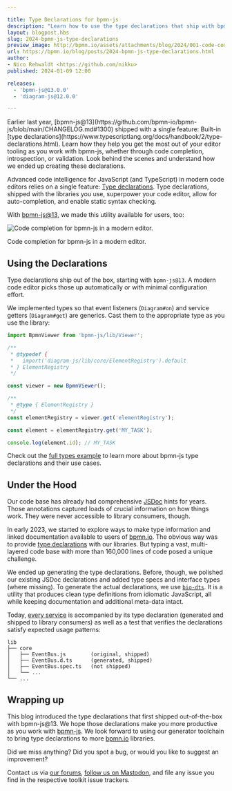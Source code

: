 ```yaml
---

title: Type Declarations for bpmn-js
description: "Learn how to use the type declarations that ship with bpmn-js@13 to get the most out of your editor tooling."
layout: blogpost.hbs
slug: 2024-bpmn-js-type-declarations
preview_image: http://bpmn.io/assets/attachments/blog/2024/001-code-completion.png
url: https://bpmn.io/blog/posts/2024-bpmn-js-type-declarations.html
author:
- Nico Rehwaldt <https://github.com/nikku>
published: 2024-01-09 12:00

releases:
  - 'bpmn-js@13.0.0'
  - 'diagram-js@12.0.0'

---
```


<p class="introduction">
  Earlier last year, [bpmn-js@13](https://github.com/bpmn-io/bpmn-js/blob/main/CHANGELOG.md#1300) shipped with a single feature: Built-in [type declarations](https://www.typescriptlang.org/docs/handbook/2/type-declarations.html). Learn how they help you get the most out of your editor tooling as you work with bpmn-js, whether through code completion, introspection, or validation. Look behind the scenes and understand how we ended up creating these declarations.
</p>

<!-- continue -->

Advanced code intelligence for JavaScript (and TypeScript) in modern code editors relies on a single feature: [Type declarations](https://www.typescriptlang.org/docs/handbook/2/type-declarations.html). Type declarations, shipped with the libraries you use, superpower your code editor, allow for auto-completion, and enable static syntax checking.

With [bpmn-js@13](https://github.com/bpmn-io/bpmn-js/blob/main/CHANGELOG.md#1300), we made this utility available for users, too:

<div class="figure full-size">
  <img src="{{ assets }}/attachments/blog/2024/001-code-completion.gif" alt="Code completion for bpmn-js in a modern editor.">

  <p class="caption">
    Code completion for bpmn-js in a modern editor.
  </p>
</div>

## Using the Declarations

Type declarations ship out of the box, starting with `bpmn-js@13`. A modern code editor picks those up automatically or with minimal configuration effort.

We implemented types so that event listeners (`Diagram#on`) and service getters (`Diagram#get`) are generics. Cast them to the appropriate type as you use the library:

```javascript
import BpmnViewer from 'bpmn-js/lib/Viewer';

/**
 * @typedef {
 *   import('diagram-js/lib/core/ElementRegistry').default
 * } ElementRegistry
 */

const viewer = new BpmnViewer();

/**
 * @type { ElementRegistry }
 */
const elementRegistry = viewer.get('elementRegistry');

const element = elementRegistry.get('MY_TASK');

console.log(element.id); // MY_TASK
```

Check out the [full types example](https://github.com/bpmn-io/bpmn-js-examples/blob/main/types) to learn more about bpmn-js type declarations and their use cases.


## Under the Hood

Our code base has already had comprehensive [JSDoc](https://jsdoc.app/) hints for years. Those annotations captured loads of crucial information on how things work. They were never accessible to library consumers, though.

In early 2023, we started to explore ways to make type information and linked documentation available to users of [bpmn.io](https://bpmn.io/). The obvious way was to provide [type declarations](https://www.typescriptlang.org/docs/handbook/2/type-declarations.html) with our libraries. But typing a vast, multi-layered code base with more than 160,000 lines of code posed a unique challenge.

We ended up generating the type declarations. Before, though, we polished our existing JSDoc declarations and added type specs and interface types (where missing). To generate the actual declarations, we use [`bio-dts`](https://github.com/nikku/bio-dts). It is a utility that produces clean type definitions from idiomatic JavaScript, all while keeping documentation and additional meta-data intact.

Today, [every service](https://github.com/bpmn-io/diagram-js/tree/develop/lib/core) is accompanied by its type declaration (generated and shipped to library consumers) as well as a test that verifies the declarations satisfy expected usage patterns:

```
lib
├── core
│   ├── EventBus.js        (original, shipped)
│   ├── EventBus.d.ts      (generated, shipped)
│   ├── EventBus.spec.ts   (not shipped)
│   └── ...
└── ...
```


## Wrapping up

This blog introduced the type declarations that first shipped out-of-the-box with bpmn-js@13. We hope those declarations make you more productive as you work with [bpmn-js](https://github.com/bpmn-io/bpmn-js). We look forward to using our generator toolchain to bring type declarations to more [bpmn.io](https://bpmn.io/) libraries.

Did we miss anything? Did you spot a bug, or would you like to suggest an improvement?

Contact us via [our forums](https://forum.bpmn.io/), [follow us on Mastodon](https://fosstodon.org/@bpmn_io), and file any issue you find in the respective toolkit issue trackers.
